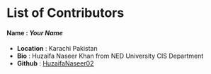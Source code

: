 # List of Contributors

#### Name : ***Your Name***
- **Location** : Karachi Pakistan
- **Bio** : Huzaifa Naseer Khan from NED University CIS Department
- **Github** : [HuzaifaNaseer02](https://github.com/HuzaifaNaseer02)